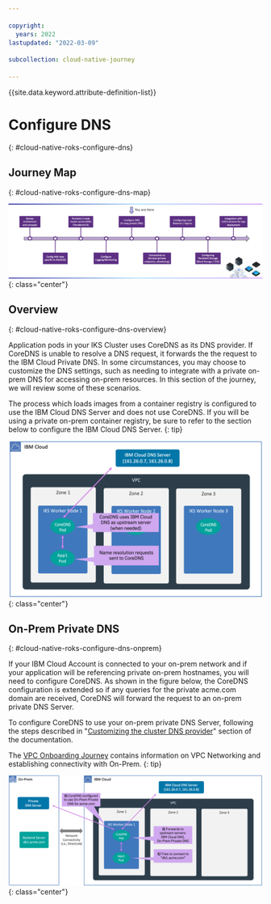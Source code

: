 ```yaml
---

copyright:
  years: 2022
lastupdated: "2022-03-09"

subcollection: cloud-native-journey

---
```


{{site.data.keyword.attribute-definition-list}}

# Configure DNS
{: #cloud-native-roks-configure-dns}

## Journey Map
{: #cloud-native-roks-configure-dns-map}

![Architecture](images/dns/journey-map.png){: class="center"}



## Overview 
{: #cloud-native-roks-configure-dns-overview}

Application pods in your IKS Cluster uses CoreDNS as its DNS provider. If CoreDNS is unable to resolve a DNS request, it forwards the the request to the IBM Cloud Private DNS. In some circumstances, you may choose to customize the DNS settings, such as needing to integrate with a private on-prem DNS for accessing on-prem resources. In this section of the journey, we will review some of these scenarios.

The process which loads images from a container registry is configured to use the IBM Cloud DNS Server and does not use CoreDNS. If you will be using a private on-prem container registry, be sure to refer to the section below to configure the IBM Cloud DNS Server.
{: tip}

![Architecture](images/dns/dns1.png){: class="center"}



## On-Prem Private DNS 
{: #cloud-native-roks-configure-dns-onprem}

If your IBM Cloud Account is connected to your on-prem network and if your application will be referencing private on-prem hostnames, you will need to configure CoreDNS. As shown in the figure below, the CoreDNS configuration is extended so if any queries for the private acme.com domain are received, CoreDNS will forward the request to an on-prem private DNS Server. 

To configure CoreDNS to use your on-prem private DNS Server, following the steps described in "[Customizing the cluster DNS provider](https://{DomainName}/docs/containers?topic=containers-cluster_dns#dns_customize)" section of the documentation.

The [VPC Onboarding Journey](/docs/vpc-journey) contains information on VPC Networking and establishing connectivity with On-Prem.
{: tip}

![Architecture](images/dns/dns2.png){: class="center"}



